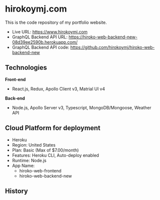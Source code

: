 # hirokoymj.com

This is the code repository of my portfolio website.

- Live URL: https://www.hirokoymj.com
- GraphQL Backend API URL: https://hiroko-web-backend-new-08d39ee2590b.herokuapp.com/
- GraphQL Backend API code: https://github.com/hirokoymj/hiroko-web-backend-new

## Technologies

**Front-end**

- React.js, Redux, Apollo Client v3, Matrial UI v4

**Back-end**

- Node.js, Apollo Server v3, Typescript, MongoDB/Mongoose, Weather API

## Cloud Platform for deployment

- Heroku
- Region: United States
- Plan: Basic (Max of $7.00/month)
- Features: Heroku CLI, Auto-deploy enabled
- Runtime: Node.js
- App Name:
  - hiroko-web-frontend
  - hiroko-web-backend-new

## History
